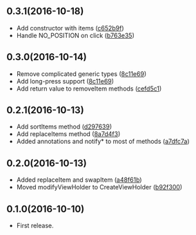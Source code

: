 ## 0.3.1(2016-10-18)

- Add constructor with items ([c652b9f](https://github.com/inloop/SimpleRecyclerAdapter/commit/c652b9fc36ae319e23aa9372a88e73234bc0e380))
- Handle NO_POSITION on click ([b763e35](https://github.com/inloop/SimpleRecyclerAdapter/commit/b763e35346feebee48de68357a6eff5b702696e7))

## 0.3.0(2016-10-14)

- Remove complicated generic types ([8c11e69](https://github.com/inloop/SimpleRecyclerAdapter/commit/8c11e6960d3ce076184c7a5028876d3105834b35))
- Add long-press support ([8c11e69](https://github.com/inloop/SimpleRecyclerAdapter/commit/8c11e6960d3ce076184c7a5028876d3105834b35))
- Add return value to removeItem methods ([cefd5c1](https://github.com/inloop/SimpleRecyclerAdapter/commit/cefd5c1ff6d538c90535b1f2f3480b03a5177108))

## 0.2.1(2016-10-13)

- Add sortItems method ([d297639](https://github.com/inloop/SimpleRecyclerAdapter/commit/d2976391296965f6706946806d67ea25eee7749c))
- Add replaceItems method ([8a7d4f3](https://github.com/inloop/SimpleRecyclerAdapter/commit/8a7d4f3bf81bf166775a1f3d2ce005bcad64234a))
- Added annotations and notify* to most of methods ([a7dfc7a](https://github.com/inloop/SimpleRecyclerAdapter/commit/a7dfc7aacae75ec47e5d2066d364ba090c58442d))

## 0.2.0(2016-10-13)

  - Added replaceItem and swapItem ([a48f61b](https://github.com/inloop/SimpleRecyclerAdapter/commit/a48f61b251aaf549308626a5032580cdeeb7b1ca))
  - Moved modifyViewHolder to CreateViewHolder ([b92f300](https://github.com/inloop/SimpleRecyclerAdapter/commit/b92f300cce9a29ad9411e4e592d6803d6fb6b93b)) 

## 0.1.0(2016-10-10)
  
  - First release.
